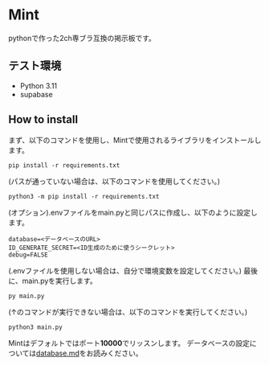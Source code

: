 # Mint
pythonで作った2ch専ブラ互換の掲示板です。
## テスト環境
- Python 3.11
- supabase
## How to install
まず、以下のコマンドを使用し、Mintで使用されるライブラリをインストールします。  
```
pip install -r requirements.txt
```
(パスが通っていない場合は、以下のコマンドを使用してください。)  
```
python3 -m pip install -r requirements.txt
```
(オプション).envファイルをmain.pyと同じパスに作成し、以下のように設定します。  
```
database=<データベースのURL>
ID_GENERATE_SECRET=<ID生成のために使うシークレット>
debug=FALSE
```
(.envファイルを使用しない場合は、自分で環境変数を設定してください。)
最後に、main.pyを実行します。
```
py main.py
```
(↑のコマンドが実行できない場合は、以下のコマンドを実行してください。)  
```
python3 main.py
```
Mintはデフォルトではポート**10000**でリッスンします。
データベースの設定については[database.md](database.md)をお読みください。
